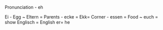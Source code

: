 Pronunciation - eh

Ei - Egg ~
Eltern = Parents -
ecke = Ekk= Corner -
essen = Food ~
euch = show
Englisch = English
er= he



